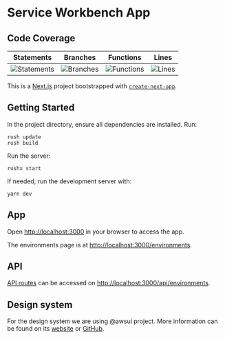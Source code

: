 # Service Workbench App

## Code Coverage

| Statements | Branches | Functions | Lines |
| --------------------------- | ----------------------- | ------------------------- | ----------------- |
| ![Statements](https://img.shields.io/badge/statements-Unknown%25-brightgreen.svg?style=flat) | ![Branches](https://img.shields.io/badge/branches-Unknown%25-brightgreen.svg?style=flat) | ![Functions](https://img.shields.io/badge/functions-Unknown%25-brightgreen.svg?style=flat) | ![Lines](https://img.shields.io/badge/lines-Unknown%25-brightgreen.svg?style=flat) |

This is a [Next.js](https://nextjs.org/) project bootstrapped with [`create-next-app`](https://github.com/vercel/next.js/tree/canary/packages/create-next-app).

## Getting Started

In the project directory, ensure all dependencies are installed. Run:
```
rush update
rush build
```
Run the server:

```
rushx start
```

If needed, run the development server with:
```
yarn dev
```

## App

Open [http://localhost:3000](http://localhost:3000) in your browser to access the app.

The environments page is at [http://localhost:3000/environments](http://localhost:3000/environments).

## API

[API routes](https://nextjs.org/docs/api-routes/introduction) can be accessed on [http://localhost:3000/api/environments](http://localhost:3000/api/environments).


## Design system

For the design system we are using @awsui project. More information can be found on its [website](https://polaris.a2z.com) or [GitHub](https://github.com/aws/awsui-documentation).
